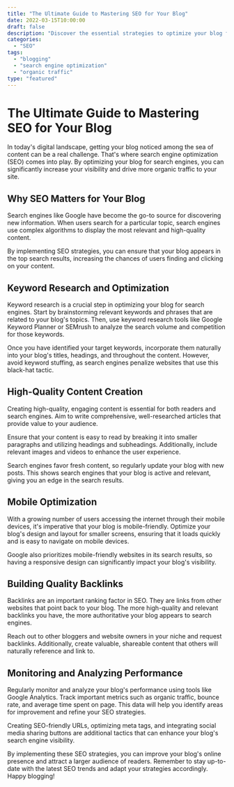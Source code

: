 ```yaml
---
title: "The Ultimate Guide to Mastering SEO for Your Blog"
date: 2022-03-15T10:00:00
draft: false
description: "Discover the essential strategies to optimize your blog for search engines and drive organic traffic."
categories:
  - "SEO"
tags:
  - "blogging"
  - "search engine optimization"
  - "organic traffic"
type: "featured"
---
```


# The Ultimate Guide to Mastering SEO for Your Blog

In today's digital landscape, getting your blog noticed among the sea of content can be a real challenge. That's where search engine optimization (SEO) comes into play. By optimizing your blog for search engines, you can significantly increase your visibility and drive more organic traffic to your site.

## Why SEO Matters for Your Blog

Search engines like Google have become the go-to source for discovering new information. When users search for a particular topic, search engines use complex algorithms to display the most relevant and high-quality content.

By implementing SEO strategies, you can ensure that your blog appears in the top search results, increasing the chances of users finding and clicking on your content.

## Keyword Research and Optimization

Keyword research is a crucial step in optimizing your blog for search engines. Start by brainstorming relevant keywords and phrases that are related to your blog's topics. Then, use keyword research tools like Google Keyword Planner or SEMrush to analyze the search volume and competition for those keywords.

Once you have identified your target keywords, incorporate them naturally into your blog's titles, headings, and throughout the content. However, avoid keyword stuffing, as search engines penalize websites that use this black-hat tactic.

## High-Quality Content Creation

Creating high-quality, engaging content is essential for both readers and search engines. Aim to write comprehensive, well-researched articles that provide value to your audience.

Ensure that your content is easy to read by breaking it into smaller paragraphs and utilizing headings and subheadings. Additionally, include relevant images and videos to enhance the user experience.

Search engines favor fresh content, so regularly update your blog with new posts. This shows search engines that your blog is active and relevant, giving you an edge in the search results.

## Mobile Optimization

With a growing number of users accessing the internet through their mobile devices, it's imperative that your blog is mobile-friendly. Optimize your blog's design and layout for smaller screens, ensuring that it loads quickly and is easy to navigate on mobile devices.

Google also prioritizes mobile-friendly websites in its search results, so having a responsive design can significantly impact your blog's visibility.

## Building Quality Backlinks

Backlinks are an important ranking factor in SEO. They are links from other websites that point back to your blog. The more high-quality and relevant backlinks you have, the more authoritative your blog appears to search engines.

Reach out to other bloggers and website owners in your niche and request backlinks. Additionally, create valuable, shareable content that others will naturally reference and link to.

## Monitoring and Analyzing Performance

Regularly monitor and analyze your blog's performance using tools like Google Analytics. Track important metrics such as organic traffic, bounce rate, and average time spent on page. This data will help you identify areas for improvement and refine your SEO strategies.

Creating SEO-friendly URLs, optimizing meta tags, and integrating social media sharing buttons are additional tactics that can enhance your blog's search engine visibility.

By implementing these SEO strategies, you can improve your blog's online presence and attract a larger audience of readers. Remember to stay up-to-date with the latest SEO trends and adapt your strategies accordingly. Happy blogging!
